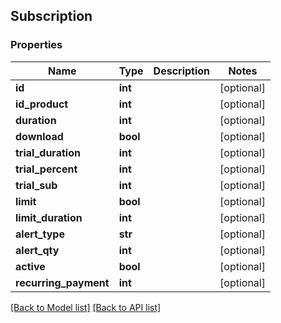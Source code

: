 ## Subscription

### Properties
Name | Type | Description | Notes
------------ | ------------- | ------------- | -------------
**id** | **int** |  | [optional] 
**id_product** | **int** |  | [optional] 
**duration** | **int** |  | [optional] 
**download** | **bool** |  | [optional] 
**trial_duration** | **int** |  | [optional] 
**trial_percent** | **int** |  | [optional] 
**trial_sub** | **int** |  | [optional] 
**limit** | **bool** |  | [optional] 
**limit_duration** | **int** |  | [optional] 
**alert_type** | **str** |  | [optional] 
**alert_qty** | **int** |  | [optional] 
**active** | **bool** |  | [optional] 
**recurring_payment** | **int** |  | [optional] 

[[Back to Model list]](#documentation-for-models) [[Back to API list]](#documentation-for-api-endpoints)


